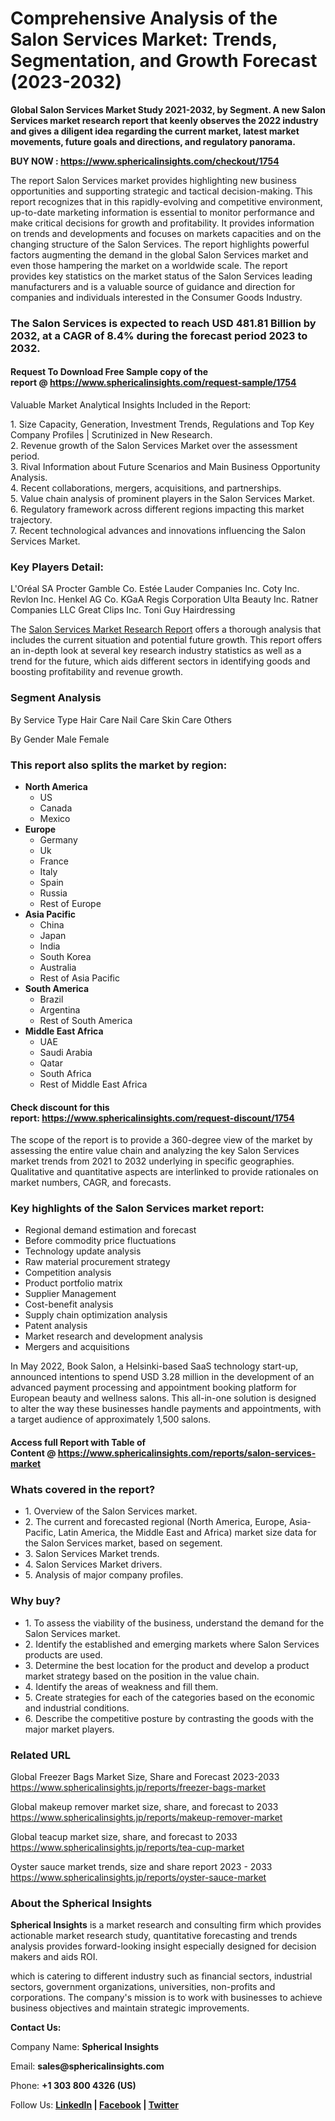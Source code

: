 <h1>Comprehensive Analysis of the Salon Services Market: Trends, Segmentation, and Growth Forecast (2023-2032)</h1>
<p><strong>Global Salon Services Market Study 2021-2032, by Segment. A new Salon Services market research report that keenly observes the 2022 industry and gives a diligent idea regarding the current market, latest market movements, future goals and directions, and regulatory panorama.&nbsp;</strong></p>
<p><strong>BUY NOW :&nbsp;<a href="https://www.sphericalinsights.com/checkout/1754" target="_blank" rel="noopener noreferrer">https://www.sphericalinsights.com/checkout/1754</a></strong></p>
<p>The report Salon Services market provides highlighting new business opportunities and supporting strategic and tactical decision-making. This report recognizes that in this rapidly-evolving and competitive environment, up-to-date marketing information is essential to monitor performance and make critical decisions for growth and profitability. It provides information on trends and developments and focuses on markets capacities and on the changing structure of the Salon Services. The report highlights powerful factors augmenting the demand in the global Salon Services market and even those hampering the market on a worldwide scale. The report provides key statistics on the market status of the Salon Services leading manufacturers and is a valuable source of guidance and direction for companies and individuals interested in the Consumer Goods Industry.</p>
<h3>The Salon Services is expected to reach USD 481.81 Billion by 2032, at a CAGR of 8.4% during the forecast period 2023 to 2032.</h3>
<h4>Request To Download Free Sample copy of the report&nbsp;@&nbsp;<a href="https://www.sphericalinsights.com/request-sample/1754" target="_blank" rel="noopener noreferrer">https://www.sphericalinsights.com/request-sample/1754</a></h4>
<p>Valuable Market Analytical Insights Included in the Report:</p>
<p>1. Size Capacity, Generation, Investment Trends, Regulations and Top Key Company Profiles | Scrutinized in New Research.<br />2. Revenue growth of the Salon Services Market over the assessment period.<br />3. Rival Information about Future Scenarios and Main Business Opportunity Analysis.<br />4. Recent collaborations, mergers, acquisitions, and partnerships.<br />5. Value chain analysis of prominent players in the Salon Services Market.<br />6. Regulatory framework across different regions impacting this market trajectory.<br />7. Recent technological advances and innovations influencing the Salon Services Market.</p>
<h3><strong>Key Players Detail:</strong></h3>
<p>L'Or&eacute;al SA Procter Gamble Co. Est&eacute;e Lauder Companies Inc. Coty Inc. Revlon Inc. Henkel AG Co. KGaA Regis Corporation Ulta Beauty Inc. Ratner Companies LLC Great Clips Inc. Toni Guy Hairdressing</p>
<p>The&nbsp;<a href="https://www.sphericalinsights.com/reports/salon-services-market" target="_blank" rel="noopener noreferrer">Salon Services Market Research Report</a>&nbsp;offers a thorough analysis that includes the current situation and potential future growth. This report offers an in-depth look at several key research industry statistics as well as a trend for the future, which aids different sectors in identifying goods and boosting profitability and revenue growth.</p>
<h3><strong>Segment Analysis</strong></h3>
<p>By Service Type Hair Care Nail Care Skin Care Others</p>
<p>By Gender Male Female</p>
<h3><strong>This report also splits the market by region:</strong></h3>
<ul>
<li><strong>North America</strong>
<ul>
<li>US</li>
<li>Canada</li>
<li>Mexico</li>
</ul>
</li>
<li><strong>Europe</strong>
<ul>
<li>Germany</li>
<li>Uk</li>
<li>France</li>
<li>Italy</li>
<li>Spain</li>
<li>Russia</li>
<li>Rest of Europe</li>
</ul>
</li>
<li><strong>Asia Pacific</strong>
<ul>
<li>China</li>
<li>Japan</li>
<li>India</li>
<li>South Korea</li>
<li>Australia</li>
<li>Rest of Asia Pacific</li>
</ul>
</li>
<li><strong>South America</strong>
<ul>
<li>Brazil</li>
<li>Argentina</li>
<li>Rest of South America</li>
</ul>
</li>
<li><strong>Middle East Africa</strong>
<ul>
<li>UAE</li>
<li>Saudi Arabia</li>
<li>Qatar</li>
<li>South Africa</li>
<li>Rest of Middle East Africa</li>
</ul>
</li>
</ul>
<h4>Check discount for this report:&nbsp;<a href="https://www.sphericalinsights.com/request-discount/1754" target="_blank" rel="noopener noreferrer">https://www.sphericalinsights.com/request-discount/1754</a></h4>
<p>The scope of the report is to provide a 360-degree view of the market by assessing the entire value chain and analyzing the key Salon Services market trends from 2021 to 2032 underlying in specific geographies. Qualitative and quantitative aspects are interlinked to provide rationales on market numbers, CAGR, and forecasts.</p>
<h3><strong>Key highlights of the Salon Services market report:</strong></h3>
<ul>
<li>Regional demand estimation and forecast</li>
<li>Before commodity price fluctuations</li>
<li>Technology update analysis</li>
<li>Raw material procurement strategy</li>
<li>Competition analysis</li>
<li>Product portfolio matrix</li>
<li>Supplier Management</li>
<li>Cost-benefit analysis</li>
<li>Supply chain optimization analysis</li>
<li>Patent analysis</li>
<li>Market research and development analysis</li>
<li>Mergers and acquisitions</li>
</ul>
<p>In May 2022, Book Salon, a Helsinki-based SaaS technology start-up, announced intentions to spend USD 3.28 million in the development of an advanced payment processing and appointment booking platform for European beauty and wellness salons. This all-in-one solution is designed to alter the way these businesses handle payments and appointments, with a target audience of approximately 1,500 salons.</p>
<h4>Access full Report with Table of Content&nbsp;@&nbsp;<a href="https://www.sphericalinsights.com/reports/salon-services-market" target="_blank" rel="noopener noreferrer">https://www.sphericalinsights.com/reports/salon-services-market</a></h4>
<h3><strong>Whats covered in the report?</strong></h3>
<ul>
<li>1. Overview of the Salon Services market.</li>
<li>2. The current and forecasted regional (North America, Europe, Asia-Pacific, Latin America, the Middle East and Africa) market size data for the Salon Services market, based on segement.</li>
<li>3. Salon Services Market trends.</li>
<li>4. Salon Services Market drivers.</li>
<li>5. Analysis of major company profiles.</li>
</ul>
<h3><strong>Why buy?</strong></h3>
<ul>
<li>1. To assess the viability of the business, understand the demand for the Salon Services market.</li>
<li>2. Identify the established and emerging markets where Salon Services products are used.</li>
<li>3. Determine the best location for the product and develop a product market strategy based on the position in the value chain.</li>
<li>4. Identify the areas of weakness and fill them.</li>
<li>5. Create strategies for each of the categories based on the economic and industrial conditions.</li>
<li>6. Describe the competitive posture by contrasting the goods with the major market players.</li>
</ul>
<h3><strong>Related URL&nbsp;</strong></h3>
<p>Global Freezer Bags Market Size, Share and Forecast 2023-2033<br /><a href="https://www.sphericalinsights.jp/reports/freezer-bags-market" rel="nofollow">https://www.sphericalinsights.jp/reports/freezer-bags-market</a>&nbsp;</p>
<p>Global makeup remover market size, share, and forecast to 2033<br /><a href="https://www.sphericalinsights.jp/reports/makeup-remover-market" rel="nofollow">https://www.sphericalinsights.jp/reports/makeup-remover-market</a>&nbsp;</p>
<p>Global teacup market size, share, and forecast to 2033<br /><a href="https://www.sphericalinsights.jp/reports/tea-cup-market" rel="nofollow">https://www.sphericalinsights.jp/reports/tea-cup-market</a>&nbsp;</p>
<p>Oyster sauce market trends, size and share report 2023 - 2033<br /><a href="https://www.sphericalinsights.jp/reports/oyster-sauce-market" rel="nofollow">https://www.sphericalinsights.jp/reports/oyster-sauce-market</a>&nbsp;</p>
<h3><strong>About the Spherical Insights</strong></h3>
<p><strong>Spherical Insights</strong>&nbsp;is a market research and consulting firm which provides actionable market research study, quantitative forecasting and trends analysis provides forward-looking insight especially designed for decision makers and aids ROI.</p>
<p>which is catering to different industry such as financial sectors, industrial sectors, government organizations, universities, non-profits and corporations. The company's mission is to work with businesses to achieve business objectives and maintain strategic improvements.</p>
<p><strong>Contact Us:</strong></p>
<p>Company Name:&nbsp;<strong>Spherical Insights</strong></p>
<p>Email:&nbsp;<strong>sales@sphericalinsights.com</strong></p>
<p>Phone:&nbsp;<strong>+1 303 800 4326 (US)</strong></p>
<p>Follow Us:&nbsp;<strong><a href="https://www.linkedin.com/company/spherical-insight/" rel="nofollow"><u>LinkedIn</u></a>&nbsp;|&nbsp;<a href="https://www.facebook.com/sphericalinsights22" rel="nofollow"><u>Facebook</u></a>&nbsp;|&nbsp;<a href="https://twitter.com/SInsights_US" rel="nofollow"><u>Twitter</u></a></strong></p>
